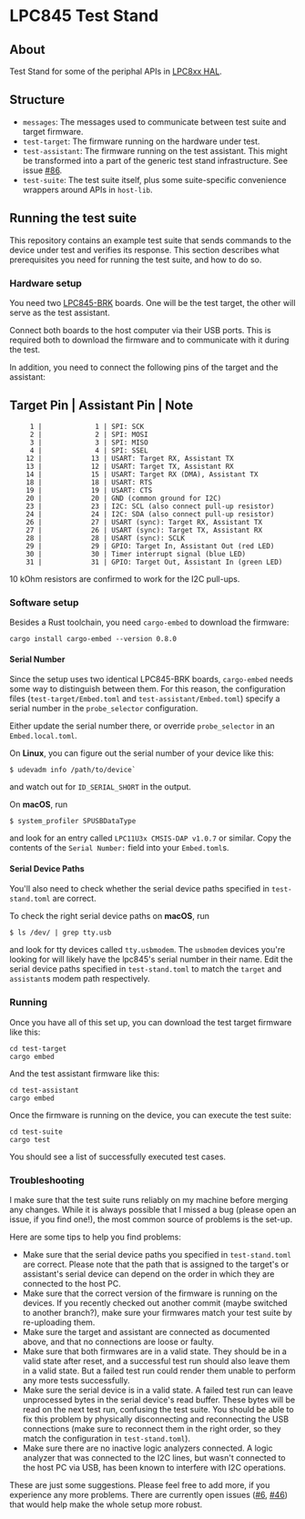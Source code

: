 # LPC845 Test Stand

## About

Test Stand for some of the periphal APIs in [LPC8xx HAL].


## Structure

- `messages`: The messages used to communicate between test suite and target firmware.
- `test-target`: The firmware running on the hardware under test.
- `test-assistant`: The firmware running on the test assistant. This might be transformed into a part of the generic test stand infrastructure. See issue [#86](https://github.com/braun-embedded/lpc845-test-stand/issues/86).
- `test-suite`: The test suite itself, plus some suite-specific convenience wrappers around APIs in `host-lib`.


## Running the test suite

This repository contains an example test suite that sends commands to the device under test and verifies its response. This section describes what prerequisites you need for running the test suite, and how to do so.

### Hardware setup

You need two [LPC845-BRK] boards. One will be the test target, the other will serve as the test assistant.

Connect both boards to the host computer via their USB ports. This is required both to download the firmware and to communicate with it during the test.

In addition, you need to connect the following pins of the target and the assistant:

Target Pin | Assistant Pin | Note
-----------------------------------------------------------------------
         1 |             1 | SPI: SCK
         2 |             2 | SPI: MOSI
         3 |             3 | SPI: MISO
         4 |             4 | SPI: SSEL
        12 |            13 | USART: Target RX, Assistant TX
        13 |            12 | USART: Target TX, Assistant RX
        14 |            15 | USART: Target RX (DMA), Assistant TX
        18 |            18 | USART: RTS
        19 |            19 | USART: CTS
        20 |            20 | GND (common ground for I2C)
        23 |            23 | I2C: SCL (also connect pull-up resistor)
        24 |            24 | I2C: SDA (also connect pull-up resistor)
        26 |            27 | USART (sync): Target RX, Assistant TX
        27 |            26 | USART (sync): Target TX, Assistant RX
        28 |            28 | USART (sync): SCLK
        29 |            29 | GPIO: Target In, Assistant Out (red LED)
        30 |            30 | Timer interrupt signal (blue LED)
        31 |            31 | GPIO: Target Out, Assistant In (green LED)

10 kOhm resistors are confirmed to work for the I2C pull-ups.

### Software setup

Besides a Rust toolchain, you need `cargo-embed` to download the firmware:
```
cargo install cargo-embed --version 0.8.0
```

#### Serial Number

Since the setup uses two identical LPC845-BRK boards, `cargo-embed` needs some way to distinguish between them. For this reason, the configuration files (`test-target/Embed.toml` and `test-assistant/Embed.toml`) specify a serial number in the `probe_selector` configuration.

Either update the serial number there, or override `probe_selector` in an `Embed.local.toml`.

On **Linux**, you can figure out the serial number of your device like this:
```console
$ udevadm info /path/to/device`
```
and watch out for `ID_SERIAL_SHORT` in the output.

On **macOS**, run
```console
$ system_profiler SPUSBDataType
```
and look for an entry called `LPC11U3x CMSIS-DAP v1.0.7` or similar. Copy the contents of the `Serial Number:` field into your `Embed.toml`s.

#### Serial Device Paths

You'll also need to check whether the serial device paths specified in `test-stand.toml` are correct.

To check the right serial device paths on **macOS**, run
```console
$ ls /dev/ | grep tty.usb
```
and look for tty devices called `tty.usbmodem`. The `usbmodem` devices you're looking for will likely have the lpc845's serial number in their name. Edit the serial device paths specified in `test-stand.toml` to match the `target` and `assistant`s modem path respectively.

### Running

Once you have all of this set up, you can download the test target firmware like this:

```
cd test-target
cargo embed
```

And the test assistant firmware like this:

```
cd test-assistant
cargo embed
```

Once the firmware is running on the device, you can execute the test suite:

```
cd test-suite
cargo test
```

You should see a list of successfully executed test cases.

### Troubleshooting

I make sure that the test suite runs reliably on my machine before merging any changes. While it is always possible that I missed a bug (please open an issue, if you find one!), the most common source of problems is the set-up.

Here are some tips to help you find problems:

- Make sure that the serial device paths you specified in `test-stand.toml` are correct. Please note that the path that is assigned to the target's or assistant's serial device can depend on the order in which they are connected to the host PC.
- Make sure that the correct version of the firmware is running on the devices. If you recently checked out another commit (maybe switched to another branch?), make sure your firmwares match your test suite by re-uploading them.
- Make sure the target and assistant are connected as documented above, and that no connections are loose or faulty.
- Make sure that both firmwares are in a valid state. They should be in a valid state after reset, and a successful test run should also leave them in a valid state. But a failed test run could render them unable to perform any more tests successfully.
- Make sure the serial device is in a valid state. A failed test run can leave unprocessed bytes in the serial device's read buffer. These bytes will be read on the next test run, confusing the test suite. You should be able to fix this problem by physically disconnecting and reconnecting the USB connections (make sure to reconnect them in the right order, so they match the configuration in `test-stand.toml`).
- Make sure there are no inactive logic analyzers connected. A logic analyzer that was connected to the I2C lines, but wasn't connected to the host PC via USB, has been known to interfere with I2C operations.

These are just some suggestions. Please feel free to add more, if you experience any more problems. There are currently open issues ([#6], [#46]) that would help make the whole setup more robust.

[LPC8xx HAL]: https://github.com/lpc-rs/lpc8xx-hal
[LPC845-BRK]: https://www.nxp.com/products/processors-and-microcontrollers/arm-microcontrollers/general-purpose-mcus/lpc800-cortex-m0-plus-/lpc845-breakout-board-for-lpc84x-family-mcus:LPC845-BRK
[xPack binaries]: https://github.com/xpack-dev-tools/openocd-xpack/releases/
[arm-none-eabi-gdb]: https://developer.arm.com/tools-and-software/open-source-software/developer-tools/gnu-toolchain/gnu-rm/downloads
[#6]: https://github.com/braun-embedded/lpc845-test-stand/issues/6
[#46]: https://github.com/braun-embedded/lpc845-test-stand/issues/46
